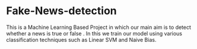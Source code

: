 # Fake-News-detection
This is a Machine Learning Based Project in which our main aim is to detect whether a news is true or false . In this we train our model using various classification techniques such as Linear SVM and Naive Bias.
